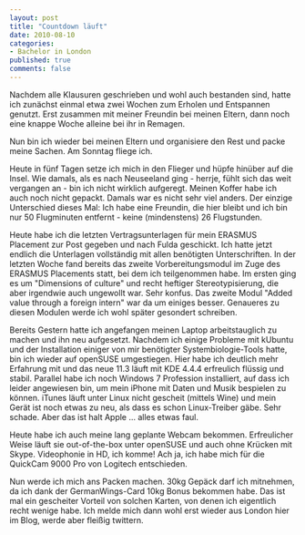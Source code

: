 ```yaml
--- 
layout: post
title: "Countdown läuft"
date: 2010-08-10
categories: 
- Bachelor in London
published: true
comments: false
---
```

Nachdem alle Klausuren geschrieben und wohl auch bestanden sind, hatte ich zunächst einmal etwa zwei Wochen zum Erholen und Entspannen genutzt. Erst zusammen mit meiner Freundin bei meinen Eltern, dann noch eine knappe Woche alleine bei ihr in Remagen.

Nun bin ich wieder bei meinen Eltern und organisiere den Rest und packe meine Sachen. Am Sonntag fliege ich.

<!-- more -->

Heute in fünf Tagen setze ich mich in den Flieger und hüpfe hinüber auf die Insel. Wie damals, als es nach Neuseeland ging - herrje, fühlt sich das weit vergangen an - bin ich nicht wirklich aufgeregt. Meinen Koffer habe ich auch noch nicht gepackt. Damals war es nicht sehr viel anders. Der einzige Unterschied dieses Mal: Ich habe eine Freundin, die hier bleibt und ich bin nur 50 Flugminuten entfernt - keine (mindenstens) 26 Flugstunden.

Heute habe ich die letzten Vertragsunterlagen für mein ERASMUS Placement zur Post gegeben und nach Fulda geschickt. Ich hatte jetzt endlich die Unterlagen vollständig mit allen benötigten Unterschriften. In der letzten Woche fand bereits das zweite Vorbereitungsmodul im Zuge des ERASMUS Placements statt, bei dem ich teilgenommen habe. Im ersten ging es um "Dimensions of culture" und recht heftiger Stereotypisierung, die aber irgendwie auch ungewollt war. Sehr konfus. Das zweite Modul "Added value through a foreign intern" war da um einiges besser. Genaueres zu diesen Modulen werde ich wohl später gesondert schreiben.

Bereits Gestern hatte ich angefangen meinen Laptop arbeitstauglich zu machen und ihn neu aufgesetzt. Nachdem ich einige Probleme mit kUbuntu und der Installation einiger von mir benötigter Systembiologie-Tools hatte, bin ich wieder auf openSUSE umgestiegen. Hier habe ich deutlich mehr Erfahrung mit und das neue 11.3 läuft mit KDE 4.4.4 erfreulich flüssig und stabil.
Parallel habe ich noch Windows 7 Profession installiert, auf dass ich leider angewiesen bin, um mein iPhone mit Daten und Musik bespielen zu können. iTunes läuft unter Linux nicht gescheit (mittels Wine) und mein Gerät ist noch etwas zu neu, als dass es schon Linux-Treiber gäbe. Sehr schade. Aber das ist halt Apple ... alles etwas faul.

Heute habe ich auch meine lang geplante Webcam bekommen. Erfreulicher Weise läuft sie out-of-the-box unter openSUSE und auch ohne Krücken mit Skype. Videophonie in HD, ich komme! Ach ja, ich habe mich für die QuickCam 9000 Pro von Logitech entschieden.

Nun werde ich mich ans Packen machen. 30kg Gepäck darf ich mitnehmen, da ich dank der GermanWings-Card 10kg Bonus bekommen habe. Das ist mal ein gescheiter Vorteil von solchen Karten, von denen ich eigentlich recht wenige habe. Ich melde mich dann wohl erst wieder aus London hier im Blog, werde aber fleißig twittern.
